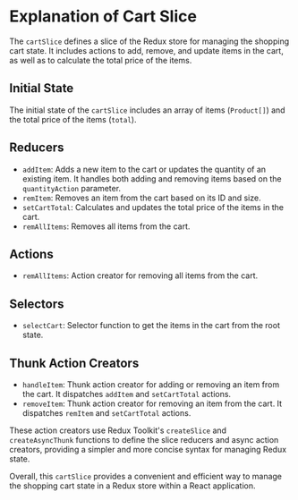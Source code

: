 # Explanation of Cart Slice

The `cartSlice` defines a slice of the Redux store for managing the shopping cart state. It includes actions to add, remove, and update items in the cart, as well as to calculate the total price of the items.

## Initial State

The initial state of the `cartSlice` includes an array of items (`Product[]`) and the total price of the items (`total`).

## Reducers

- `addItem`: Adds a new item to the cart or updates the quantity of an existing item. It handles both adding and removing items based on the `quantityAction` parameter.
- `remItem`: Removes an item from the cart based on its ID and size.
- `setCartTotal`: Calculates and updates the total price of the items in the cart.
- `remAllItems`: Removes all items from the cart.

## Actions

- `remAllItems`: Action creator for removing all items from the cart.

## Selectors

- `selectCart`: Selector function to get the items in the cart from the root state.

## Thunk Action Creators

- `handleItem`: Thunk action creator for adding or removing an item from the cart. It dispatches `addItem` and `setCartTotal` actions.
- `removeItem`: Thunk action creator for removing an item from the cart. It dispatches `remItem` and `setCartTotal` actions.

These action creators use Redux Toolkit's `createSlice` and `createAsyncThunk` functions to define the slice reducers and async action creators, providing a simpler and more concise syntax for managing Redux state.

Overall, this `cartSlice` provides a convenient and efficient way to manage the shopping cart state in a Redux store within a React application.
